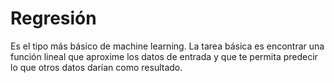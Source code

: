 #  Regresión
Es el tipo más básico de machine learning. La tarea básica es encontrar
una función lineal que aproxime los datos de entrada y que te permita
predecir lo que otros datos darían como resultado.

